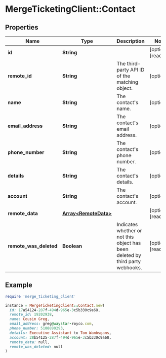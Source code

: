 # MergeTicketingClient::Contact

## Properties

| Name | Type | Description | Notes |
| ---- | ---- | ----------- | ----- |
| **id** | **String** |  | [optional][readonly] |
| **remote_id** | **String** | The third-party API ID of the matching object. | [optional] |
| **name** | **String** | The contact&#39;s name. | [optional] |
| **email_address** | **String** | The contact&#39;s email address. | [optional] |
| **phone_number** | **String** | The contact&#39;s phone number. | [optional] |
| **details** | **String** | The contact&#39;s details. | [optional] |
| **account** | **String** | The contact&#39;s account. | [optional] |
| **remote_data** | [**Array&lt;RemoteData&gt;**](RemoteData.md) |  | [optional][readonly] |
| **remote_was_deleted** | **Boolean** | Indicates whether or not this object has been deleted by third party webhooks. | [optional][readonly] |

## Example

```ruby
require 'merge_ticketing_client'

instance = MergeTicketingClient::Contact.new(
  id: 17a54124-287f-494d-965e-3c5b330c9a68,
  remote_id: 19202938,
  name: Cousin Greg,
  email_address: greg@waystar-royco.com,
  phone_number: 5108890293,
  details: Executive Assistant to Tom Wambsgans,
  account: 28b54125-287f-494d-965e-3c5b330c9a68,
  remote_data: null,
  remote_was_deleted: null
)
```

